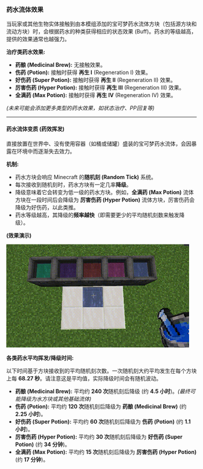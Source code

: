 ### **药水流体效果**


当玩家或其他生物实体接触到由本模组添加的宝可梦药水流体方块（包括源方块和流动方块）时，会根据药水的种类获得相应的状态效果 (Buff)。药水的等级越高，提供的效果通常也越强力。

**治疗类药水效果:**

*   **药酿 (Medicinal Brew):** 无接触效果。
*   **伤药 (Potion):** 接触时获得 **再生 I** (Regeneration I) 效果。
*   **好伤药 (Super Potion):** 接触时获得 **再生 II** (Regeneration II) 效果。
*   **厉害伤药 (Hyper Potion):** 接触时获得 **再生 III** (Regeneration III) 效果。
*   **全满药 (Max Potion):** 接触时获得 **再生 IV** (Regeneration IV) 效果。

*(未来可能会添加更多类型的药水效果，如状态治疗、PP回复等)*

---

#### **药水流体变质 (药效挥发)**

直接放置在世界中、没有使用容器（如桶或储罐）盛装的宝可梦药水流体，会因暴露在环境中而逐渐失去效力。

**机制:**

*   药水方块会响应 Minecraft 的**随机刻 (Random Tick)** 系统。
*   每次接收到随机刻时，药水方块有一定几率**降级**。
*   降级意味着它会转变为低一级的药水方块。例如，**全满药 (Max Potion)** 流体方块在一段时间后会降级为 **厉害伤药 (Hyper Potion)** 流体方块，厉害伤药会降级为好伤药，以此类推。
*   药水等级越高，其降级的**频率越快**（即需要更少的平均随机刻数来触发降级）。

**(效果演示)**

![药水挥发/降级过程](../Pictures/potionVolatilization.gif)

**各类药水平均挥发/降级时间:**

以下时间基于方块接收到的平均随机刻次数。一次随机刻大约平均发生在每个方块上每 **68.27 秒**。请注意这是平均值，实际降级时间会有随机波动。

*   **药酿 (Medicinal Brew):** 平均约 **240 次**随机刻后降级 (约 **4.5 小时**)。*(最终可能降级为水方块或其他基础流体)*
*   **伤药 (Potion):** 平均约 **120 次**随机刻后降级为 **药酿 (Medicinal Brew)** (约 **2.25 小时**)。
*   **好伤药 (Super Potion):** 平均约 **60 次**随机刻后降级为 **伤药 (Potion)** (约 **1.1 小时**)。
*   **厉害伤药 (Hyper Potion):** 平均约 **30 次**随机刻后降级为 **好伤药 (Super Potion)** (约 **34 分钟**)。
*   **全满药 (Max Potion):** 平均约 **15 次**随机刻后降级为 **厉害伤药 (Hyper Potion)** (约 **17 分钟**)。

